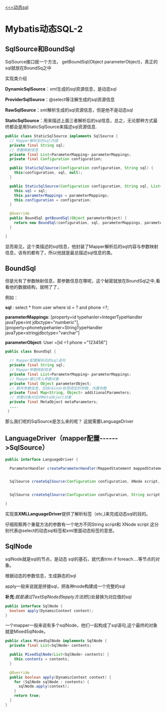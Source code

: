 [<<<动态sql](/md/Mybatis的动态sql.md)
# Mybatis动态SQL-2

## SqlSource和BoundSql

SqlSource接口就一个方法， getBoundSql(Object parameterObject)，真正的sql就放在BoundSq之中

实现类介绍



**DynamicSqlSource**：xml生成的sql资源信息，是动态sql

**ProviderSqlSource**：@select等注解生成的sql资源信息

**RawSqlSource**：xml解析生成的sql资源信息，但是他不是动态sql

**StaticSqlSource**：用来描述上面三者解析后的sql信息，总之，无论那种方式最终都会是用StaticSqlSource来描述sql资源信息.

```java
public class StaticSqlSource implements SqlSource {
  // Mapper解析后的sql内容
  private final String sql;
  // 参数映射信息
  private final List<ParameterMapping> parameterMappings;
  private final Configuration configuration;

  public StaticSqlSource(Configuration configuration, String sql) {
    this(configuration, sql, null);
  }

  public StaticSqlSource(Configuration configuration, String sql, List<ParameterMapping> parameterMappings) {
    this.sql = sql;
    this.parameterMappings = parameterMappings;
    this.configuration = configuration;
  }

  @Override
  public BoundSql getBoundSql(Object parameterObject) {
    return new BoundSql(configuration, sql, parameterMappings, parameterObject);
  }

}
```



显而易见，这个类描述的sql信息，他封装了Mapper解析后的sql内容与参数映射信息，该有的都有了，所以他就是最总描述sql信息的类。

## BoundSql

但是光有了参数映射信息，那参数信息在哪呢，这个秘密就放在BoundSql之中,看看他的数据结构，就明了了，

例如：

**sql** : select * from user where id = ? and phone =?;

**parameterMappings**:   [property=id  typehanler=IntegerTypeHandler   javaType=int jdbctype="numberic"],[property=phonetypehanler=StringTypeHandler   javaType=stringjdbctype="varchar"]

**parameterObject**: User =[id =1 phone ="123456"]

```java
public class BoundSql {

  // Mapper配置解析后的sql语句
  private final String sql;
  // Mapper参数映射信息
  private final List<ParameterMapping> parameterMappings;
  // Mapper接口传入参数对象
  private final Object parameterObject;
  // 额外参数信息，包括<bind>标签绑定的参数，内置参数
  private final Map<String, Object> additionalParameters;
  // 参数对象对应的MetaObject对象
  private final MetaObject metaParameters;
  ....
 }
```

那么我们呢的SqlSource是怎么来的呢？ 这就需要LanguageDriver

## LanguageDriver（mapper配置------>SqlSource）

```java
public interface LanguageDriver {

  ParameterHandler createParameterHandler(MappedStatement mappedStatement, Object parameterObject, BoundSql boundSql);


  SqlSource createSqlSource(Configuration configuration, XNode script, Class<?> parameterType);


  SqlSource createSqlSource(Configuration configuration, String script, Class<?> parameterType);

}
```

实现类**XMLLanguageDriver**提供了解析标签（etc,<if>)来完成动态sql的目的。

仔细观察两个重载方法的参数有一个地方不同String script和 XNode script 这分别代表@select的动态sql标签和xml里面动态标签的意思。



## SqlNode

sqlNode就是sql的节点，是动态 sql的基石，就代表trim if  foreach....等节点的对象。

根据动态的参数信息，生成静态的sql

apply一般来说就是拼接sql，把各种node构建成一个完整的sql

**补充**:${}就是通过TextSqlNode的apply方法把${}处替换为对应值的sql

```java
public interface SqlNode {
  boolean apply(DynamicContext context);
}
```



一个mapper一般来说有多个sqlNode，他们一起构成了sql语句,这个最终的对象就是MixedSqlNode。

```java
public class MixedSqlNode implements SqlNode {
  private final List<SqlNode> contents;

  public MixedSqlNode(List<SqlNode> contents) {
    this.contents = contents;
  }

  @Override
  public boolean apply(DynamicContext context) {
    for (SqlNode sqlNode : contents) {
      sqlNode.apply(context);
    }
    return true;
  }
}
```

